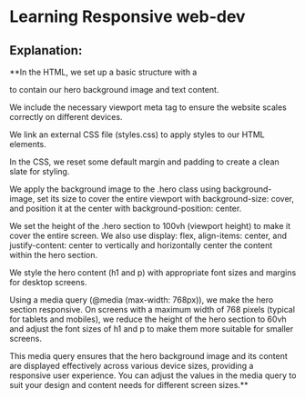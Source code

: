 # Learning Responsive web-dev

## Explanation:

**In the HTML, we set up a basic structure with a <div class="hero"> to contain our hero background image and text content.

We include the necessary viewport meta tag to ensure the website scales correctly on different devices.

We link an external CSS file (styles.css) to apply styles to our HTML elements.

In the CSS, we reset some default margin and padding to create a clean slate for styling.

We apply the background image to the .hero class using background-image, set its size to cover the entire viewport with background-size: cover, and position it at the center with background-position: center.

We set the height of the .hero section to 100vh (viewport height) to make it cover the entire screen. We also use display: flex, align-items: center, and justify-content: center to vertically and horizontally center the content within the hero section.

We style the hero content (h1 and p) with appropriate font sizes and margins for desktop screens.

Using a media query (@media (max-width: 768px)), we make the hero section responsive. On screens with a maximum width of 768 pixels (typical for tablets and mobiles), we reduce the height of the hero section to 60vh and adjust the font sizes of h1 and p to make them more suitable for smaller screens.

This media query ensures that the hero background image and its content are displayed effectively across various device sizes, providing a responsive user experience. You can adjust the values in the media query to suit your design and content needs for different screen sizes.**
